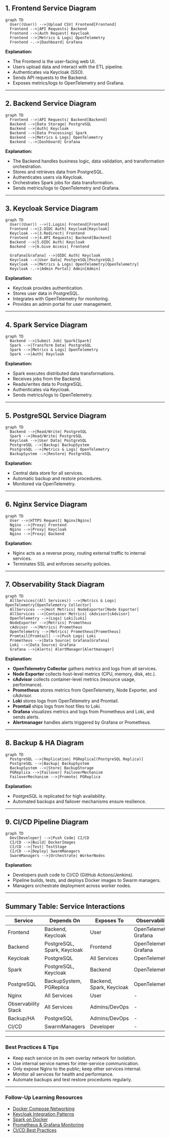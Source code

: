 ## 1. **Frontend Service Diagram**

```mermaid
graph TD
  User((User)) -->|Upload CSV| Frontend[Frontend]
  Frontend -->|API Requests| Backend
  Frontend -->|Auth Request| Keycloak
  Frontend -->|Metrics & Logs| OpenTelemetry
  Frontend -.->|Dashboard| Grafana
```

**Explanation:**  

- The Frontend is the user-facing web UI.
- Users upload data and interact with the ETL pipeline.
- Authenticates via Keycloak (SSO).
- Sends API requests to the Backend.
- Exposes metrics/logs to OpenTelemetry and Grafana.

---

## 2. **Backend Service Diagram**

```mermaid
graph TD
  Frontend -->|API Requests| Backend[Backend]
  Backend -->|Data Storage| PostgreSQL
  Backend -->|Auth| Keycloak
  Backend -->|Data Processing| Spark
  Backend -->|Metrics & Logs| OpenTelemetry
  Backend -.->|Dashboard| Grafana
```

**Explanation:**  

- The Backend handles business logic, data validation, and transformation orchestration.
- Stores and retrieves data from PostgreSQL.
- Authenticates users via Keycloak.
- Orchestrates Spark jobs for data transformation.
- Sends metrics/logs to OpenTelemetry and Grafana.

---

## 3. **Keycloak Service Diagram**

```mermaid
graph TD
  User((User)) -->|1.Login| Frontend[Frontend]
  Frontend -->|2.OIDC Auth| Keycloak[Keycloak]
  Keycloak -->|3.Redirect| Frontend
  Frontend -->|4.API Requests| Backend[Backend]
  Backend -->|5.OIDC Auth| Keycloak
  Backend -->|6.Give Access| Frontend

  Grafana[Grafana] -->|OIDC Auth| Keycloak
  Keycloak -->|User Data| PostgreSQL[PostgreSQL]
  Keycloak -->|Metrics & Logs| OpenTelemetry[OpenTelemetry]
  Keycloak -.->|Admin Portal| Admin[Admin]
```

**Explanation:**  

- Keycloak provides authentication.
- Stores user data in PostgreSQL.
- Integrates with OpenTelemetry for monitoring.
- Provides an admin portal for user management.

---

## 4. **Spark Service Diagram**

```mermaid
graph TD
  Backend -->|Submit Job| Spark[Spark]
  Spark -->|Transform Data| PostgreSQL
  Spark -->|Metrics & Logs| OpenTelemetry
  Spark -->|Auth| Keycloak
```

**Explanation:**  

- Spark executes distributed data transformations.
- Receives jobs from the Backend.
- Reads/writes data to PostgreSQL.
- Authenticates via Keycloak.
- Sends metrics/logs to OpenTelemetry.

---

## 5. **PostgreSQL Service Diagram**

```mermaid
graph TD
  Backend -->|Read/Write| PostgreSQL
  Spark -->|Read/Write| PostgreSQL
  Keycloak -->|User Data| PostgreSQL
  PostgreSQL -->|Backup| BackupSystem
  PostgreSQL -->|Metrics & Logs| OpenTelemetry
  BackupSystem -->|Restore| PostgreSQL
```

**Explanation:**  

- Central data store for all services.
- Automatic backup and restore procedures.
- Monitored via OpenTelemetry.

---

## 6. **Nginx Service Diagram**

```mermaid
graph TD
  User -->|HTTPS Request| Nginx[Nginx]
  Nginx -->|Proxy| Frontend
  Nginx -->|Proxy| Keycloak
  Nginx -->|Proxy| Backend
```

**Explanation:**  

- Nginx acts as a reverse proxy, routing external traffic to internal services.
- Terminates SSL and enforces security policies.

---

## 7. **Observability Stack Diagram**

```mermaid
graph TD
  AllServices((All Services)) -->|Metrics & Logs| OpenTelemetry[OpenTelemetry Collector]
  AllServices -->|Host Metrics| NodeExporter[Node Exporter]
  AllServices -->|Container Metrics| cAdvisor[cAdvisor]
  OpenTelemetry -->|Logs| Loki[Loki]
  NodeExporter -->|Metrics| Prometheus
  cAdvisor -->|Metrics| Prometheus
  OpenTelemetry -->|Metrics| Prometheus[Prometheus]
  Promtail[Promtail] -->|Push Logs| Loki
  Prometheus -->|Data Source| Grafana[Grafana]
  Loki -->|Data Source| Grafana
  Grafana -->|Alerts| AlertManager[Alertmanager]
```

**Explanation:**  

- **OpenTelemetry Collector** gathers metrics and logs from all services.
- **Node Exporter** collects host-level metrics (CPU, memory, disk, etc.).
- **cAdvisor** collects container-level metrics (resource usage, performance).
- **Prometheus** stores metrics from OpenTelemetry, Node Exporter, and cAdvisor.
- **Loki** stores logs from OpenTelemetry and Promtail.
- **Promtail** ships logs from host files to Loki.
- **Grafana** visualizes metrics and logs from Prometheus and Loki, and sends alerts.
- **Alertmanager** handles alerts triggered by Grafana or Prometheus.

---

## 8. **Backup & HA Diagram**

```mermaid
graph TD
  PostgreSQL -->|Replication| PGReplica[(PostgreSQL Replica)]
  PostgreSQL -->|Backup| BackupSystem
  BackupSystem -->|Store| BackupStorage
  PGReplica -->|Failover| FailoverMechanism
  FailoverMechanism -->|Promote| PGReplica
```

**Explanation:**  

- PostgreSQL is replicated for high availability.
- Automated backups and failover mechanisms ensure resilience.

---

## 9. **CI/CD Pipeline Diagram**

```mermaid
graph TD
  Dev[Developer] -->|Push Code| CI/CD
  CI/CD -->|Build| DockerImages
  CI/CD -->|Test| TestStage
  CI/CD -->|Deploy| SwarmManagers
  SwarmManagers -->|Orchestrate| WorkerNodes
```

**Explanation:**  

- Developers push code to CI/CD (GitHub Actions/Jenkins).
- Pipeline builds, tests, and deploys Docker images to Swarm managers.
- Managers orchestrate deployment across worker nodes.

---

## **Summary Table: Service Interactions**

| Service     | Depends On         | Exposes To         | Observability      |
|-------------|--------------------|--------------------|--------------------|
| Frontend    | Backend, Keycloak  | User               | OpenTelemetry, Grafana |
| Backend     | PostgreSQL, Spark, Keycloak | Frontend      | OpenTelemetry, Grafana |
| Keycloak    | PostgreSQL         | All Services       | OpenTelemetry      |
| Spark       | PostgreSQL, Keycloak | Backend           | OpenTelemetry      |
| PostgreSQL  | BackupSystem, PGReplica | Backend, Spark, Keycloak | OpenTelemetry      |
| Nginx       | All Services       | User               | -                  |
| Observability Stack | All Services | Admins/DevOps      | -                  |
| Backup/HA   | PostgreSQL         | Admins/DevOps      | -                  |
| CI/CD       | SwarmManagers      | Developer          | -                  |

---

### **Best Practices & Tips**

- Keep each service on its own overlay network for isolation.
- Use internal service names for inter-service communication.
- Only expose Nginx to the public; keep other services internal.
- Monitor all services for health and performance.
- Automate backups and test restore procedures regularly.

---

### **Follow-Up Learning Resources**

- [Docker Compose Networking](https://docs.docker.com/compose/networking/)
- [Keycloak Integration Patterns](https://www.keycloak.org/docs/latest/server_admin/#_integration)
- [Spark on Docker](https://spark.apache.org/docs/latest/running-on-docker.html)
- [Prometheus & Grafana Monitoring](https://prometheus.io/docs/introduction/overview/)
- [CI/CD Best Practices](https://martinfowler.com/articles/continuousIntegration.html)
